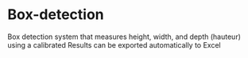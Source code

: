 # Box-detection
Box detection system that measures height, width, and depth (hauteur) using a calibrated Results can be exported automatically to Excel
